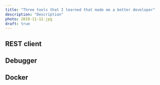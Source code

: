 ```yaml
---
title: "Three tools that I learned that made me a better developer"
description: "Description"
photo: 2019-11-12.jpg
draft: true
---
```




## REST client

## Debugger

## Docker
